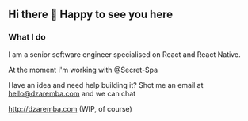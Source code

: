 ## Hi there 👋 Happy to see you here

### What I do
I am a senior software engineer specialised on React and React Native.

At the moment I'm working with @Secret-Spa

Have an idea and need help building it? Shot me an email at hello@dzaremba.com and we can chat

http://dzaremba.com (WIP, of course)


<!--
**dani-z/dani-z** is a ✨ _special_ ✨ repository because its `README.md` (this file) appears on your GitHub profile.

Here are some ideas to get you started:

- 🔭 I’m currently working on ...
- 🌱 I’m currently learning ...
- 👯 I’m looking to collaborate on ...
- 🤔 I’m looking for help with ...
- 💬 Ask me about React, React Native, anythings Javascript
- 📫 How to reach me: hello@dzaremba.com
- 💬 Favourite quote: "Doing something and getting it wrong is at least ten times more productive than doing nothing"
- 😄 Pronouns: ...
- ⚡ Fun fact: ...
-->
